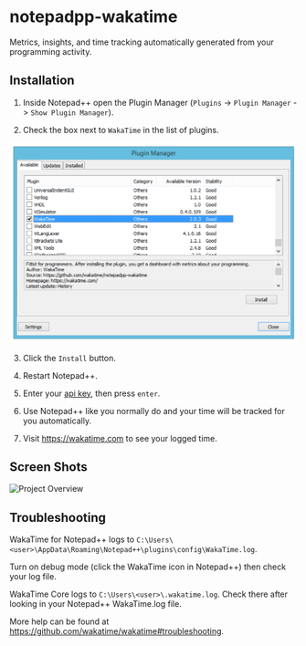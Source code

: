 notepadpp-wakatime
=====================

Metrics, insights, and time tracking automatically generated from your programming activity.


Installation
------------

1. Inside Notepad++ open the Plugin Manager (`Plugins` -> `Plugin Manager` -> `Show Plugin Manager`).

2. Check the box next to `WakaTime` in the list of plugins.

![Project Overview](./img/plugin-install.png)

3. Click the `Install` button.

4. Restart Notepad++.

3. Enter your [api key](https://wakatime.com/settings#apikey), then press `enter`.

4. Use Notepad++ like you normally do and your time will be tracked for you automatically.

5. Visit https://wakatime.com to see your logged time.


Screen Shots
------------

![Project Overview](https://wakatime.com/static/img/ScreenShots/ScreenShot-2014-10-29.png)


Troubleshooting
---------------

WakaTime for Notepad++ logs to `C:\Users\<user>\AppData\Roaming\Notepad++\plugins\config\WakaTime.log`.

Turn on debug mode (click the WakaTime icon in Notepad++) then check your log file.

WakaTime Core logs to `C:\Users\<user>\.wakatime.log`. Check there after looking in your Notepad++ WakaTime.log file.

More help can be found at https://github.com/wakatime/wakatime#troubleshooting.
